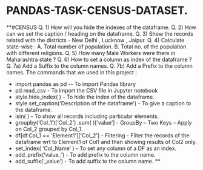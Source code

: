 # PANDAS-TASK-CENSUS-DATASET.
**#CENSUS
Q. 1) How will you hide the indexes of the dataframe.
Q. 2) How can we set the caption / heading on the dataframe.
Q. 3) Show the records related with the districts - New Delhi , Lucknow , Jaipur.
Q. 4) Calculate state-wise : A. Total number of population. B. Total no. of the population with different religions. 
Q. 5) How many Male Workers were there in Maharashtra state ? 
Q. 6) How to set a column as index of the dataframe ?
Q. 7a) Add a Suffix to the column names. Q. 7b) Add a Prefix to the column names.
The commands that we used in this project :

* import pandas as pd -- To import Pandas library
* pd.read_csv - To import the CSV file in Jupyter notebook
* style.hide_index( ) - To hide the index of the dataframe.
* style.set_caption('Description of the dataframe') - To give a caption to the dataframe.
* isin( ) - To show all records including particular elements.
* groupby(‘Col_1’)[‘Col_2’] .sum( )[‘value’] - GroupBy – Two Keys – Apply on Col_2 grouped by Col_1.
* df[df.Col_1 == 'Element1']['Col_2'] - Filtering - Filter the records of the dataframe wrt to Element1 of Col1 and then showing results of Col2 only.
* set_index( ‘Col_Name’ ) - To set any column of a DF as an index.
* add_prefix(‘value_’) - To add prefix to the column name.
* add_suffix(‘_value’) - To add suffix to the column name.
**
